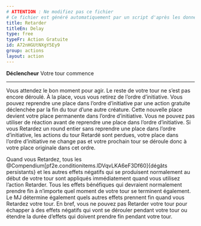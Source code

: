 ```yaml
---
# ATTENTION : Ne modifiez pas ce fichier
# Ce fichier est généré automatiquement par un script d'après les données du module Foundry VTT officiel et de sa traduction
title: Retarder
titleEn: Delay
type: free
typeFr: Action Gratuite
id: A72nHGUtNXgY5Ey9
group: actions
layout: action
---
```

<p><strong>Déclencheur</strong> Votre tour commence</p><hr /><p>Vous attendez le bon moment pour agir. Le reste de votre tour ne s’est pas encore déroulé. À la place, vous vous retirez de l’ordre d’initiative. Vous pouvez reprendre une place dans l’ordre d’initiative par une action gratuite déclenchée par la fin du tour d’une autre créature. Cette nouvelle place devient votre place permanente dans l’ordre d’initiative. Vous ne pouvez pas utiliser de réaction avant de reprendre une place dans l’ordre d’initiative. Si vous Retardez un round entier sans reprendre une place dans l’ordre d’initiative, les actions du tour Retardé sont perdues, votre place dans l’ordre d’initiative ne change pas et votre prochain tour se déroule donc à votre place originale dans cet ordre.</p><p>Quand vous Retardez, tous les @Compendium[pf2e.conditionitems.lDVqvLKA6eF3Df60]{dégâts persistants} et les autres effets négatifs qui se produisent normalement au début de votre tour sont appliqués immédiatement quand vous utilisez l’action Retarder. Tous les effets bénéfiques qui devraient normalement prendre fin à n’importe quel moment de votre tour se terminent également. Le MJ détermine également quels autres effets prennent fin quand vous Retardez votre tour. En bref, vous ne pouvez pas Retarder votre tour pour échapper à des effets négatifs qui vont se dérouler pendant votre tour ou étendre la durée d’effets qui doivent prendre fin pendant votre tour.</p>
